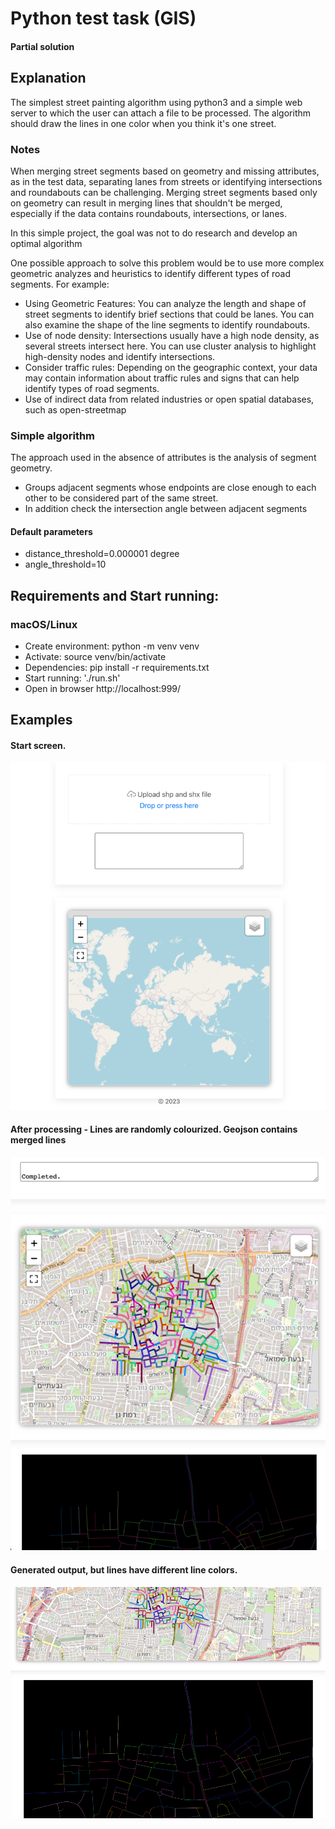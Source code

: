 # Python test task (GIS)
#### Partial solution

## Explanation
The simplest street painting algorithm using python3 and a simple web server to which the user can attach a file to be processed. The algorithm should draw the lines in one color when you think it's one street.

### Notes
When merging street segments based on geometry and missing attributes, as in the test data, separating lanes from streets or identifying intersections and roundabouts can be challenging. 
Merging street segments based only on geometry can result in merging lines that shouldn't be merged, especially if the data contains roundabouts, intersections, or lanes.

In this simple project, the goal was not to do research and develop an optimal algorithm

One possible approach to solve this problem would be to use more complex geometric analyzes and heuristics to identify different types of road segments. For example:
- Using Geometric Features: You can analyze the length and shape of street segments to identify brief sections that could be lanes. You can also examine the shape of the line segments to identify roundabouts.
- Use of node density: Intersections usually have a high node density, as several streets intersect here. You can use cluster analysis to highlight high-density nodes and identify intersections.
- Consider traffic rules: Depending on the geographic context, your data may contain information about traffic rules and signs that can help identify types of road segments.
- Use of indirect data from related industries or open spatial databases, such as open-streetmap


### Simple algorithm
The approach used in the absence of attributes is the analysis of segment geometry. 
- Groups adjacent segments whose endpoints are close enough to each other to be considered part of the same street. 
- In addition check the intersection angle between adjacent segments

#### Default parameters
- distance_threshold=0.000001 degree
- angle_threshold=10 

## Requirements and Start running:
### macOS/Linux
- Create environment: python -m venv venv
- Activate: source venv/bin/activate
- Dependencies: pip install -r requirements.txt
- Start running: './run.sh'
- Open in browser http://localhost:999/


## Examples
#### Start screen.
![Initial data](./images/img.png)
#### After processing - Lines are randomly colourized. Geojson contains merged lines
![Initial data](./images/img_1.png)
#### Generated output, but lines have different line colors.
![Initial data](./images/img_2.png)